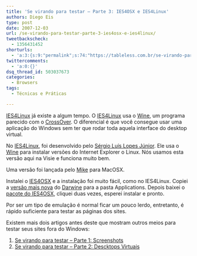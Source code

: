 ```yaml
---
title: 'Se virando para testar – Parte 3: IES4OSX e IES4Linux'
authors: Diego Eis
type: post
date: 2007-12-03
url: /se-virando-para-testar-parte-3-ies4osx-e-ies4linux/
tweetbackscheck:
  - 1356431452
shorturls:
  - 'a:3:{s:9:"permalink";s:74:"https://tableless.com.br/se-virando-para-testar-parte-3-ies4osx-e-ies4linux";s:7:"tinyurl";s:26:"https://tinyurl.com/3cn3al5";s:4:"isgd";s:19:"https://is.gd/1OBs5J";}'
twittercomments:
  - 'a:0:{}'
dsq_thread_id: 503037673
categories:
  - Browsers
tags:
  - Técnicas e Práticas

---
```

[IES4Linux][1] já existe a algum tempo. O [IES4Linux][1] usa o [Wine][2], um programa parecido com o [CrossOver][3]. O diferencial é que você consegue usar uma aplicação do Windows sem ter que rodar toda aquela interface do desktop virtual.
  
No [IES4Linux][1], foi desenvolvido pelo [Sérgio Luís Lopes Júnior][4]. Ele usa o [Wine][2] para instalar versões do Internet Explorer o Linux. Nós usamos esta versão aqui na Visie e funciona muito bem.

Uma versão foi lançada pelo [Mike][5] para MacOSX.
  
Instalei o [IES4OSX][6] e a instalação foi muito fácil, como no IES4Linux. Copiei a [versão mais nova][7] do [Darwine][8] para a pasta Applications. Depois baixei o [pacote do IES4OSX][9], cliquei duas vezes, esperei instalar e pronto.

Por ser um tipo de emulação é normal ficar um pouco lerdo, entretanto, é rápido suficiente para testar as páginas dos sites.

Existem mais dois artigos antes deste que mostram outros meios para testar seus sites fora do Windows:

  1. [Se virando para testar &#8211; Parte 1: Screenshots][10]
  2. [Se virando para testar &#8211; Parte 2: Descktops Virtuais][11]

 [1]: https://www.tatanka.com.br/ies4linux/page/Pt/P%C3%A1gina_Inicial
 [2]: https://www.winehq.org/
 [3]: https://tableless.com.br/ie6-no-mac-eu-sei-e-pecado
 [4]: https://www.tatanka.com.br/ies4linux/page/User:S%C3%A9rgio_Lopes
 [5]: https://mike.kronenberg.org/mike/
 [6]: https://www.kronenberg.org/ies4osx/
 [7]: https://www.kronenberg.org/darwine/
 [8]: https://darwine.sourceforge.net
 [9]: https://www.kronenberg.org/ies4osx/ies4osx-2_5beta6_4.zip
 [10]: https://tableless.com.br/se-virando-pra-testar-parte-1-screenshots
 [11]: https://tableless.com.br/se-virando-pra-testar-parte-2-desktops-virtuais
